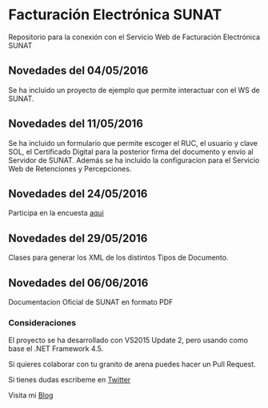 # Facturación Electrónica SUNAT
Repositorio para la conexión con el Servicio Web de Facturación Electrónica SUNAT

## Novedades del 04/05/2016 ##
Se ha incluido un proyecto de ejemplo que permite interactuar con el WS de SUNAT.

## Novedades del 11/05/2016 ##
Se ha incluido un formulario que permite escoger el RUC, el usuario y clave SOL, el Certificado Digital para la posterior firma del documento y envío al Servidor de SUNAT.
Además se ha incluido la configuracion para el Servicio Web de Retenciones y Percepciones.

## Novedades del 24/05/2016 ##
Participa en la encuesta [aqui](https://encuesta.fbapp.io/hiukbq)

## Novedades del 29/05/2016 ##
Clases para generar los XML de los distintos Tipos de Documento.

## Novedades del 06/06/2016 ##
Documentacion Oficial de SUNAT en formato PDF

### Consideraciones ###
El proyecto se ha desarrollado con VS2015 Update 2, pero usando como base el 
.NET Framework 4.5.

Si quieres colaborar con tu granito de arena puedes hacer un Pull Request.

Si tienes dudas escribeme en [Twitter](http://twitter.com/evelascom)

Visita mi [Blog](http://erickorlando.com)
